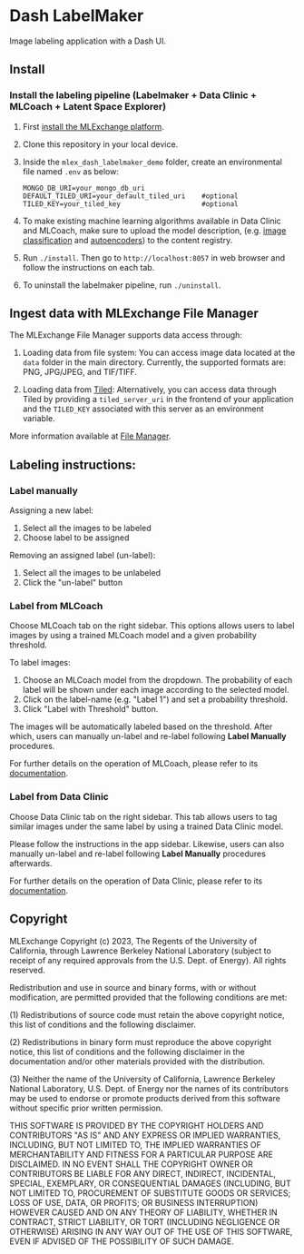# Dash LabelMaker
Image labeling application with a Dash UI.

## Install

### Install the labeling pipeline (Labelmaker + Data Clinic + MLCoach + Latent Space Explorer)
1. First [install the MLExchange platform](https://github.com/mlexchange/mlex).
	
2. Clone this repository in your local device.

3. Inside the `mlex_dash_labelmaker_demo` folder, create an environmental file named `.env` as below:

	```
	MONGO_DB_URI=your_mongo_db_uri
	DEFAULT_TILED_URI=your_default_tiled_uri	#optional
	TILED_KEY=your_tiled_key					#optional
	```

4. To make existing machine learning algorithms available in Data Clinic and MLCoach, make sure to upload the model description, (e.g. [image classification](https://github.com/mlexchange/mlex_image_classification/blob/main/description/Tensorflow-NN_v0.0.3.json) and [autoencoders](https://github.com/mlexchange/mlex_pytorch_autoencoders/blob/main/description/pytorch_autoencoder_v0.0.3.json)) to the content registry.

5. Run `./install`. Then go to `http://localhost:8057` in web browser and follow the instructions on each tab.

6. To uninstall the labelmaker pipeline, run `./uninstall`.

## Ingest data with MLExchange File Manager

The MLExchange File Manager supports data access through:

1. Loading data from file system: You can access image data located at the ```data``` folder in the main directory. Currently, the supported formats are: PNG, JPG/JPEG, and TIF/TIFF.

2. Loading data from [Tiled](https://blueskyproject.io/tiled/): Alternatively, you can access data through Tiled by providing a ```tiled_server_uri``` in the frontend of your application and the ```TILED_KEY``` associated with this server as an environment variable.

More information available at [File Manager](https://github.com/mlexchange/mlex_file_manager).


## Labeling instructions:

### Label manually
Assigning a new label:  
1. Select all the images to be labeled  
2. Choose label to be assigned  

Removing an assigned label (un-label):  
1. Select all the images to be unlabeled  
2. Click the "un-label" button

### Label from MLCoach  
Choose MLCoach tab on the right sidebar. This options allows users to label images by using a trained MLCoach model and a given probability threshold. 

To label images:  

1. Choose an MLCoach model from the dropdown. The probability of each label will be shown under each image according to 
the selected model.
2. Click on the label-name (e.g. "Label 1") and set a probability threshold.  
3. Click "Label with Threshold" button.

The images will be automatically labeled based on the threshold. After which, users can manually un-label and re-label
following **Label Manually** procedures.

For further details on the operation of MLCoach, please refer to its [documentation](https://github.com/mlexchange/mlex_mlcoach).

### Label from Data Clinic
Choose Data Clinic tab on the right sidebar. This tab allows users to tag similar images under the same label by using a trained Data Clinic model.

Please follow the instructions in the app sidebar. Likewise, users can also manually un-label and re-label following **Label Manually** procedures afterwards.

For further details on the operation of Data Clinic, please refer to its [documentation](https://github.com/mlexchange/mlex_data_clinic).


## Copyright
MLExchange Copyright (c) 2023, The Regents of the University of California,
through Lawrence Berkeley National Laboratory (subject to receipt of
any required approvals from the U.S. Dept. of Energy). All rights reserved.

Redistribution and use in source and binary forms, with or without
modification, are permitted provided that the following conditions are met:

(1) Redistributions of source code must retain the above copyright notice,
this list of conditions and the following disclaimer.

(2) Redistributions in binary form must reproduce the above copyright
notice, this list of conditions and the following disclaimer in the
documentation and/or other materials provided with the distribution.

(3) Neither the name of the University of California, Lawrence Berkeley
National Laboratory, U.S. Dept. of Energy nor the names of its contributors
may be used to endorse or promote products derived from this software
without specific prior written permission.


THIS SOFTWARE IS PROVIDED BY THE COPYRIGHT HOLDERS AND CONTRIBUTORS "AS IS"
AND ANY EXPRESS OR IMPLIED WARRANTIES, INCLUDING, BUT NOT LIMITED TO, THE
IMPLIED WARRANTIES OF MERCHANTABILITY AND FITNESS FOR A PARTICULAR PURPOSE
ARE DISCLAIMED. IN NO EVENT SHALL THE COPYRIGHT OWNER OR CONTRIBUTORS BE
LIABLE FOR ANY DIRECT, INDIRECT, INCIDENTAL, SPECIAL, EXEMPLARY, OR
CONSEQUENTIAL DAMAGES (INCLUDING, BUT NOT LIMITED TO, PROCUREMENT OF
SUBSTITUTE GOODS OR SERVICES; LOSS OF USE, DATA, OR PROFITS; OR BUSINESS
INTERRUPTION) HOWEVER CAUSED AND ON ANY THEORY OF LIABILITY, WHETHER IN
CONTRACT, STRICT LIABILITY, OR TORT (INCLUDING NEGLIGENCE OR OTHERWISE)
ARISING IN ANY WAY OUT OF THE USE OF THIS SOFTWARE, EVEN IF ADVISED OF THE
POSSIBILITY OF SUCH DAMAGE.













